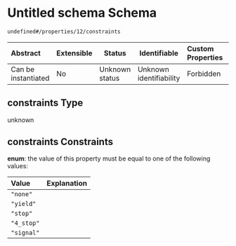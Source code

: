 # Untitled schema Schema

```txt
undefined#/properties/12/constraints
```




| Abstract            | Extensible | Status         | Identifiable            | Custom Properties | Additional Properties | Access Restrictions | Defined In                                                                      |
| :------------------ | ---------- | -------------- | ----------------------- | :---------------- | --------------------- | ------------------- | ------------------------------------------------------------------------------- |
| Can be instantiated | No         | Unknown status | Unknown identifiability | Forbidden         | Allowed               | none                | [movement.schema.json\*](../../out/movement.schema.json "open original schema") |

## constraints Type

unknown

## constraints Constraints

**enum**: the value of this property must be equal to one of the following values:

| Value      | Explanation |
| :--------- | ----------- |
| `"none"`   |             |
| `"yield"`  |             |
| `"stop"`   |             |
| `"4_stop"` |             |
| `"signal"` |             |
